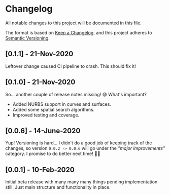 # Changelog

All notable changes to this project will be documented in this file.

The format is based on [Keep a Changelog](https://keepachangelog.com/en/1.0.0/),
and this project adheres to [Semantic Versioning](https://semver.org/spec/v2.0.0.html).

## [0.1.1] - 21-Nov-2020

Leftover change caused CI pipeline to crash. This should fix it!

## [0.1.0] - 21-Nov-2020

So... another couple of release notes missing! 😅 What's important?

- Added NURBS support in curves and surfaces.
- Added some spatial search algorithms.
- Improved testing and coverage.

## [0.0.6] - 14-June-2020

Yup! Versioning is hard... I didn't do a good job of keeping track of the changes, so version `0.0.2 -> 0.0.6` will go under the *"major improvements"* category. I promise to do better next time! 🤞🏻

## [0.0.1] - 10-Feb-2020

Initial beta release with many many many things pending implementation still. Just main structure and functionality in place.
